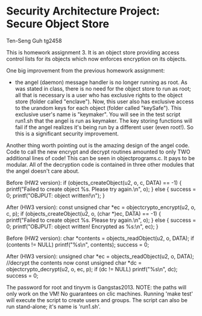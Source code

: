 # Security Architecture Project: Secure Object Store

Ten-Seng Guh
tg2458


This is homework assignment 3.  It is an object store providing access control lists for its objects which now enforces encryption on its objects.

One big improvement from the previous homework assignment:
- the angel (daemon) message handler is no longer running as root.  As was stated in class, there is no need for the object store to run as root; all that is necessary is a user who has exclusive rights to the object store (folder called "enclave").  Now, this user also has exclusive access to the urandom keys for each object (folder called "keySafe").  This exclusive user's name is "keymaker".  You will see in the test script run1.sh that the angel is run as keymaker.  The key storing functions will fail if the angel realizes it's being run by a different user (even root!).  So this is a significant security improvement.

Another thing worth pointing out is the amazing design of the angel code.  Code to call the new encrypt and decrypt routines amounted to only TWO
additional lines of code!  This can be seen in objectprograms.c.  It pays to be modular.  All of the decryption code is contained in three other modules that the angel doesn't care about.


Before (HW2 version):
		if (objects_createObject(u2, o, c, DATA) == -1)
		{				
			printf("Failed to create object %s.  Please try again.\n", o);
		}
		else
		{
			success = 0;
			printf("OBJPUT: object written!\n");
		}


After (HW3 version):
		const unsigned char *ec = objectcrypto_encrypt(u2, o, c, p);
		if (objects_createObject(u2, o, (char *)ec, DATA) == -1)
		{				
			printf("Failed to create object %s.  Please try again.\n", o);
		}
		else
		{
			success = 0;
			printf("OBJPUT: object written! Encrypted as %s:\n", ec);
		}


Before (HW2 version):
			char *contents = objects_readObject(u2, o, DATA);
			if (contents != NULL)
			printf("%s\n", contents);
			success = 0;


After (HW3 version):
			unsigned char *ec = objects_readObject(u2, o, DATA);
			//decrypt the contents now
			const unsigned char *dc = objectcrypto_decrypt(u2, o, ec, p);
			if (dc != NULL)
				printf("%s\n", dc);
			success = 0;


The password for root and tinyvm is Gangstas2013.
NOTE: the paths will only work on the VM!  No guarantees on clic machines.
Running 'make test' will execute the script to create users and groups.
The script can also be run stand-alone; it's name is 'run1.sh'.
